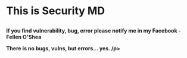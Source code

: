 <p align="left"><h1>This is Security MD </p></h1>
<p align="left"><b> If you find vulnerability, bug, error please notify me in my Facebook - Fellen O'Shea </b> </p>
<p align="left"><b> There is no bugs, vulns, but errors... yes. </hb>/p>
<!---- comment !---->
